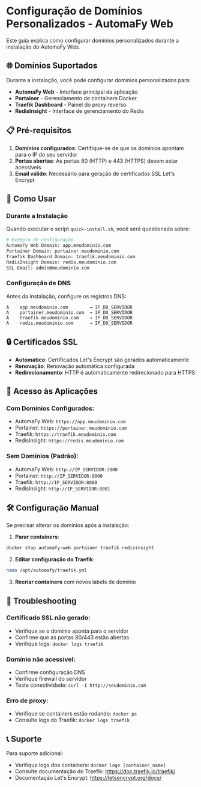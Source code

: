 # Configuração de Domínios Personalizados - AutomaFy Web

Este guia explica como configurar domínios personalizados durante a instalação do AutomaFy Web.

## 🌐 Domínios Suportados

Durante a instalação, você pode configurar domínios personalizados para:

- **AutomaFy Web** - Interface principal da aplicação
- **Portainer** - Gerenciamento de containers Docker
- **Traefik Dashboard** - Painel do proxy reverso
- **RedisInsight** - Interface de gerenciamento do Redis

## 📋 Pré-requisitos

1. **Domínios configurados**: Certifique-se de que os domínios apontam para o IP do seu servidor
2. **Portas abertas**: As portas 80 (HTTP) e 443 (HTTPS) devem estar acessíveis
3. **Email válido**: Necessário para geração de certificados SSL Let's Encrypt

## 🚀 Como Usar

### Durante a Instalação

Quando executar o script `quick-install.sh`, você será questionado sobre:

```bash
# Exemplo de configuração
AutomaFy Web Domain: app.meudominio.com
Portainer Domain: portainer.meudominio.com  
Traefik Dashboard Domain: traefik.meudominio.com
RedisInsight Domain: redis.meudominio.com
SSL Email: admin@meudominio.com
```

### Configuração de DNS

Antes da instalação, configure os registros DNS:

```
A    app.meudominio.com        → IP_DO_SERVIDOR
A    portainer.meudominio.com  → IP_DO_SERVIDOR
A    traefik.meudominio.com    → IP_DO_SERVIDOR
A    redis.meudominio.com      → IP_DO_SERVIDOR
```

## 🔒 Certificados SSL

- **Automático**: Certificados Let's Encrypt são gerados automaticamente
- **Renovação**: Renovação automática configurada
- **Redirecionamento**: HTTP é automaticamente redirecionado para HTTPS

## 📱 Acesso às Aplicações

### Com Domínios Configurados:
- AutomaFy Web: `https://app.meudominio.com`
- Portainer: `https://portainer.meudominio.com`
- Traefik: `https://traefik.meudominio.com`
- RedisInsight: `https://redis.meudominio.com`

### Sem Domínios (Padrão):
- AutomaFy Web: `http://IP_SERVIDOR:3000`
- Portainer: `http://IP_SERVIDOR:9000`
- Traefik: `http://IP_SERVIDOR:8080`
- RedisInsight: `http://IP_SERVIDOR:8001`

## 🛠️ Configuração Manual

Se precisar alterar os domínios após a instalação:

1. **Parar containers**:
```bash
docker stop automafy-web portainer traefik redisinsight
```

2. **Editar configuração do Traefik**:
```bash
nano /opt/automafy/traefik.yml
```

3. **Recriar containers** com novos labels de domínio

## 🔧 Troubleshooting

### Certificado SSL não gerado:
- Verifique se o domínio aponta para o servidor
- Confirme que as portas 80/443 estão abertas
- Verifique logs: `docker logs traefik`

### Domínio não acessível:
- Confirme configuração DNS
- Verifique firewall do servidor
- Teste conectividade: `curl -I http://seudominio.com`

### Erro de proxy:
- Verifique se containers estão rodando: `docker ps`
- Consulte logs do Traefik: `docker logs traefik`

## 📞 Suporte

Para suporte adicional:
- Verifique logs dos containers: `docker logs [container_name]`
- Consulte documentação do Traefik: https://doc.traefik.io/traefik/
- Documentação Let's Encrypt: https://letsencrypt.org/docs/